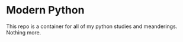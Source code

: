 # Modern Python
This repo is a container for all of my python studies and meanderings. Nothing more.
